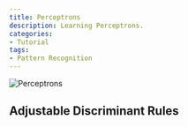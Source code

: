 ```yaml
---
title: Perceptrons
description: Learning Perceptrons.
categories:
- Tutorial
tags:
- Pattern Recognition
---
```



![Perceptrons](https://onlinecourses.science.psu.edu/stat857/sites/onlinecourses.science.psu.edu.stat857/files/lesson10/image_02.gif)
## Adjustable Discriminant Rules
